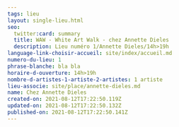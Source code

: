 ```yaml
---
tags: lieu
layout: single-lieu.html
seo:
  twitter:card: summary
  title: WAW - White Art Walk - chez Annette Dieles
  description: Lieu numéro 1/Annette Dieles/14h>19h
language-link-choisir-accueil: site/index/accueil.md
numero-du-lieu: 1
phrase-blanche: bla bla
horaire-d-ouverture: 14h>19h
nombre-d-artistes-1-artiste-2-artistes: 1 artiste
lieu-associe: site/place/annette-dieles.md
name: Chez Annette Dieles
created-on: 2021-08-12T17:22:50.119Z
updated-on: 2021-08-12T17:22:50.132Z
published-on: 2021-08-12T17:22:50.141Z
---
```


